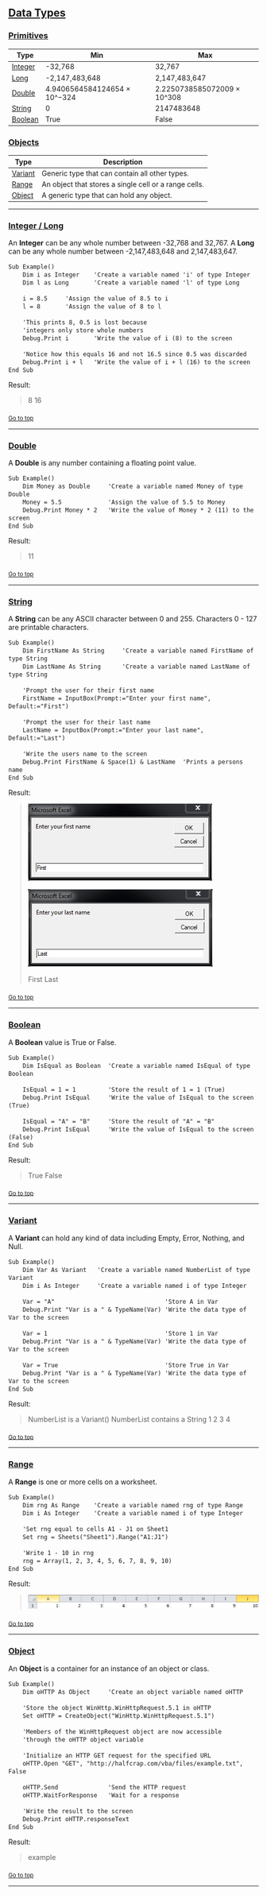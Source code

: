 ## <a name="pagetop" href="#pagetop">Data Types</a> ##

### <a name=primitives_top href=#primitives_top>Primitives</a> ###
|Type|Min|Max|
|----|---|---|
|[Integer](#intlong)|-32,768|32,767|
|[Long](#intlong)|-2,147,483,648|2,147,483,647|
|[Double](#double)|4.9406564584124654 × 10^−324|2.2250738585072009 × 10^308|
|[String](#string)|0|2147483648|
|[Boolean](#boolean)|True|False|

### <a name=objects_top href=#objects_top>Objects</a> ###
|Type|Description|
|----|-----------|
|[Variant](#variant)|Generic type that can contain all other types.|
|[Range](#range)|An object that stores a single cell or a range cells.|
|[Object](#object)|A generic type that can hold any object.|

----------
### <a name="intlong" href="#intlong">Integer / Long</a> ###
An **Integer** can be any whole number between -32,768 and 32,767.
A **Long** can be any whole number between -2,147,483,648 and 2,147,483,647.

```VB
Sub Example()
	Dim i as Integer	'Create a variable named 'i' of type Integer
	Dim l as Long		'Create a variable named 'l' of type Long
	
	i = 8.5		'Assign the value of 8.5 to i
	l = 8		'Assign the value of 8 to l
	
	'This prints 8, 0.5 is lost because
	'integers only store whole numbers
	Debug.Print i		'Write the value of i (8) to the screen

	'Notice how this equals 16 and not 16.5 since 0.5 was discarded
	Debug.Print i + l	'Write the value of i + l (16) to the screen
End Sub
```

Result:
>8
>16

<sub>[Go to top](#pagetop)</sub>

----------
### <a name="double" href="#double">Double</a> ###
A **Double** is any number containing a floating point value.

```VB
Sub Example()
	Dim Money as Double		'Create a variable named Money of type Double
	Money = 5.5				'Assign the value of 5.5 to Money
	Debug.Print Money * 2	'Write the value of Money * 2 (11) to the screen
End Sub
```

Result:
>11

<sub>[Go to top](#pagetop)</sub>

----------
### <a name="string" href="#string">String</a> ###
A **String** can be any ASCII character between 0 and 255. Characters 0 - 127 are printable characters.

```VB
Sub Example()
    Dim FirstName As String		'Create a variable named FirstName of type String
    Dim LastName As String		'Create a variable named LastName of type String

	'Prompt the user for their first name
    FirstName = InputBox(Prompt:="Enter your first name", Default:="First")

	'Prompt the user for their last name
    LastName = InputBox(Prompt:="Enter your last name", Default:="Last")

	'Write the users name to the screen
    Debug.Print FirstName & Space(1) & LastName  'Prints a persons name
End Sub
```

Result:
>![Result](./images/FirstName_Input.jpg)
>
>![Result](./images/LastName_Input.jpg)
>
> First Last

<sub>[Go to top](#pagetop)</sub>

----------
### <a name="boolean" href="#boolean">Boolean</a> ###
A **Boolean** value is True or False.
```VB
Sub Example()
	Dim IsEqual as Boolean	'Create a variable named IsEqual of type Boolean

	IsEqual = 1 = 1			'Store the result of 1 = 1 (True)
	Debug.Print IsEqual		'Write the value of IsEqual to the screen (True)

	IsEqual = "A" = "B"		'Store the result of "A" = "B"
	Debug.Print IsEqual		'Write the value of IsEqual to the screen (False)
End Sub
```
Result:
>True
>False

<sub>[Go to top](#pagetop)</sub>

----------
### <a name="variant" href="#variant">Variant</a> ###
A **Variant** can hold any kind of data including Empty, Error, Nothing, and Null.

```VB
Sub Example()
    Dim Var As Variant   'Create a variable named NumberList of type Variant
    Dim i As Integer     'Create a variable named i of type Integer

    Var = "A"                               'Store A in Var
    Debug.Print "Var is a " & TypeName(Var) 'Write the data type of Var to the screen
    
    Var = 1                                 'Store 1 in Var
    Debug.Print "Var is a " & TypeName(Var) 'Write the data type of Var to the screen
    
    Var = True                              'Store True in Var
    Debug.Print "Var is a " & TypeName(Var) 'Write the data type of Var to the screen
End Sub
```

Result:
>NumberList is a Variant()
>NumberList contains a String
>1
>2
>3
>4

<sub>[Go to top](#pagetop)</sub>

----------
### <a name="range" href="#range">Range</a> ###
A **Range** is one or more cells on a worksheet.

```VB
Sub Example()
    Dim rng As Range    'Create a variable named rng of type Range
    Dim i As Integer    'Create a variable named i of type Integer

    'Set rng equal to cells A1 - J1 on Sheet1
    Set rng = Sheets("Sheet1").Range("A1:J1")

    'Write 1 - 10 in rng
    rng = Array(1, 2, 3, 4, 5, 6, 7, 8, 9, 10)
End Sub
```

Result:
>![Result](./images/Range_Result.jpg "Result")

<sub>[Go to top](#pagetop)</sub>

----------
### <a name="object" href="#object">Object</a> ###
An **Object** is a container for an instance of an object or class.

```VB
Sub Example()
    Dim oHTTP As Object		'Create an object variable named oHTTP

	'Store the object WinHttp.WinHttpRequest.5.1 in oHTTP
    Set oHTTP = CreateObject("WinHttp.WinHttpRequest.5.1")
	
	'Members of the WinHttpRequest object are now accessible
	'through the oHTTP object variable

	'Initialize an HTTP GET request for the specified URL
    oHTTP.Open "GET", "http://halfcrap.com/vba/files/example.txt", False
	
    oHTTP.Send				'Send the HTTP request
    oHTTP.WaitForResponse	'Wait for a response

	'Write the result to the screen
	Debug.Print oHTTP.responseText
End Sub
```

Result:
>example

<sub>[Go to top](#pagetop)</sub>

----------